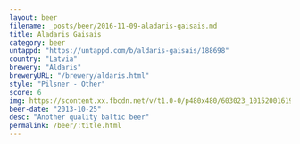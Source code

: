 ```yaml
---
layout: beer
filename: _posts/beer/2016-11-09-aladaris-gaisais.md
title: Aladaris Gaisais
category: beer
untappd: "https://untappd.com/b/aldaris-gaisais/188698"
country: "Latvia"
brewery: "Aldaris"
breweryURL: "/brewery/aldaris.html"
style: "Pilsner - Other"
score: 6
img: https://scontent.xx.fbcdn.net/v/t1.0-0/p480x480/603023_10152001619908745_1091913425_n.jpg?oh=ffca931e60a4b401a9319684a4bbfea0&oe=59861E02
beer-date: "2013-10-25"
desc: "Another quality baltic beer"
permalink: /beer/:title.html
---
```

